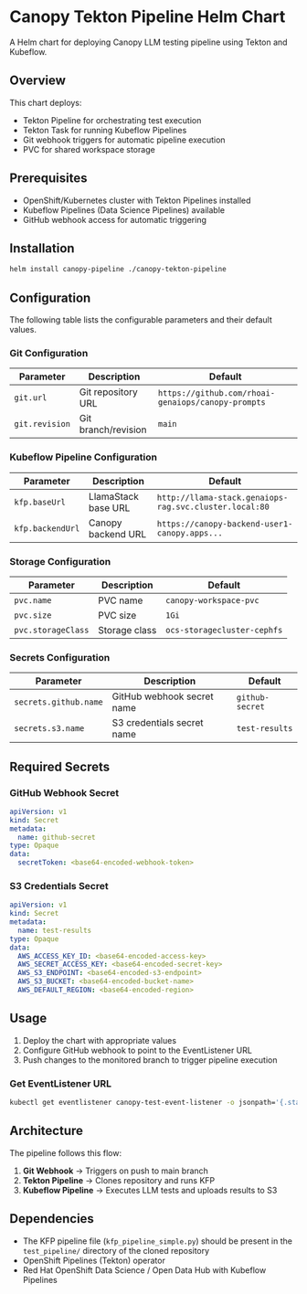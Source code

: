 # Canopy Tekton Pipeline Helm Chart

A Helm chart for deploying Canopy LLM testing pipeline using Tekton and Kubeflow.

## Overview

This chart deploys:
- Tekton Pipeline for orchestrating test execution
- Tekton Task for running Kubeflow Pipelines
- Git webhook triggers for automatic pipeline execution
- PVC for shared workspace storage

## Prerequisites

- OpenShift/Kubernetes cluster with Tekton Pipelines installed
- Kubeflow Pipelines (Data Science Pipelines) available
- GitHub webhook access for automatic triggering

## Installation

```bash
helm install canopy-pipeline ./canopy-tekton-pipeline
```

## Configuration

The following table lists the configurable parameters and their default values.

### Git Configuration
| Parameter | Description | Default |
|-----------|-------------|---------|
| `git.url` | Git repository URL | `https://github.com/rhoai-genaiops/canopy-prompts` |
| `git.revision` | Git branch/revision | `main` |

### Kubeflow Pipeline Configuration
| Parameter | Description | Default |
|-----------|-------------|---------|
| `kfp.baseUrl` | LlamaStack base URL | `http://llama-stack.genaiops-rag.svc.cluster.local:80` |
| `kfp.backendUrl` | Canopy backend URL | `https://canopy-backend-user1-canopy.apps...` |

### Storage Configuration
| Parameter | Description | Default |
|-----------|-------------|---------|
| `pvc.name` | PVC name | `canopy-workspace-pvc` |
| `pvc.size` | PVC size | `1Gi` |
| `pvc.storageClass` | Storage class | `ocs-storagecluster-cephfs` |

### Secrets Configuration
| Parameter | Description | Default |
|-----------|-------------|---------|
| `secrets.github.name` | GitHub webhook secret name | `github-secret` |
| `secrets.s3.name` | S3 credentials secret name | `test-results` |

## Required Secrets

### GitHub Webhook Secret
```yaml
apiVersion: v1
kind: Secret
metadata:
  name: github-secret
type: Opaque
data:
  secretToken: <base64-encoded-webhook-token>
```

### S3 Credentials Secret
```yaml
apiVersion: v1
kind: Secret
metadata:
  name: test-results
type: Opaque
data:
  AWS_ACCESS_KEY_ID: <base64-encoded-access-key>
  AWS_SECRET_ACCESS_KEY: <base64-encoded-secret-key>
  AWS_S3_ENDPOINT: <base64-encoded-s3-endpoint>
  AWS_S3_BUCKET: <base64-encoded-bucket-name>
  AWS_DEFAULT_REGION: <base64-encoded-region>
```

## Usage

1. Deploy the chart with appropriate values
2. Configure GitHub webhook to point to the EventListener URL
3. Push changes to the monitored branch to trigger pipeline execution

### Get EventListener URL
```bash
kubectl get eventlistener canopy-test-event-listener -o jsonpath='{.status.address.url}'
```

## Architecture

The pipeline follows this flow:
1. **Git Webhook** → Triggers on push to main branch
2. **Tekton Pipeline** → Clones repository and runs KFP
3. **Kubeflow Pipeline** → Executes LLM tests and uploads results to S3

## Dependencies

- The KFP pipeline file (`kfp_pipeline_simple.py`) should be present in the `test_pipeline/` directory of the cloned repository
- OpenShift Pipelines (Tekton) operator
- Red Hat OpenShift Data Science / Open Data Hub with Kubeflow Pipelines